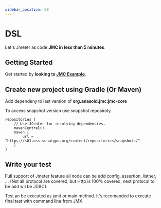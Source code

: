 ```yaml
---
sidebar_position: 60
---
```


# DSL

Let's Jmeter as code **JMC in less than 5 minutes**.

## Getting Started

Get started by **looking to [JMC Example](https://github.com/anasoid/jmc-examples)**.

## Create new project using Gradle (Or Maven)

Add dependeny to last version of **org.anasoid.jmc:jmc-core**

To access snapshot version use snapshot reposiroty.

```shell
repositories {
    // Use JCenter for resolving dependencies.
    mavenCentral()
    maven {
        url = "https://s01.oss.sonatype.org/content/repositories/snapshots/"
    }
}
```

## Write your test

Full support of Jmeter feature all node can be  add config, assertion, listner, ... (Not all protocol are covered, but Http is 100% covered, next protocol to be add wil  be JDBC).

Test an be executed as junit or main method. it's recomanded to execute final test with command line from JMX.
